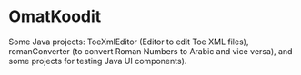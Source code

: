 # OmatKoodit
Some Java projects: 
ToeXmlEditor (Editor to edit Toe XML files), 
romanConverter (to convert Roman Numbers to Arabic and vice versa), 
and some projects for testing Java UI components).
